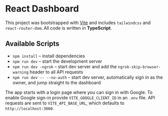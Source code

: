 # React Dashboard

This project was bootstrapped with [Vite](https://vitejs.dev/) and includes `tailwindcss` and `react-router-dom`. All code is written in **TypeScript**.

## Available Scripts

- `npm install` – install dependencies
- `npm run dev` – start the development server
- `npm run dev -ngrok` – start dev server and add the `ngrok-skip-browser-warning` header to all API requests
- `npm run dev -- --no-auth` – start dev server, automatically sign in as the owner, and jump straight to the dashboard

The app starts with a login page where you can sign in with Google. To enable Google sign-in provide `VITE_GOOGLE_CLIENT_ID` in an `.env` file. API requests are sent to `VITE_API_BASE_URL`, which defaults to `http://localhost:3000`.
